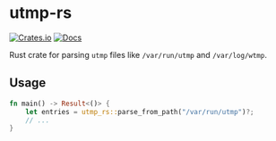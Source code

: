 # utmp-rs

[![Crates.io](https://img.shields.io/crates/v/utmp-rs.svg)](https://crates.io/crates/utmp-rs)
[![Docs](https://docs.rs/utmp-rs/badge.svg)](https://docs.rs/utmp-rs)

Rust crate for parsing `utmp` files like `/var/run/utmp` and `/var/log/wtmp`.

## Usage

```rust
fn main() -> Result<()> {
    let entries = utmp_rs::parse_from_path("/var/run/utmp")?;
    // ...
}
```
